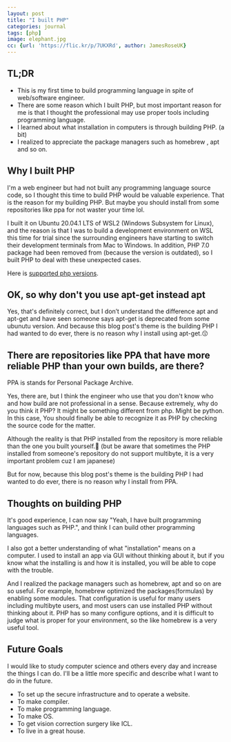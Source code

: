 ```yaml
---
layout: post
title: "I built PHP"
categories: journal
tags: [php]
image: elephant.jpg
cc: {url: 'https://flic.kr/p/7UKXRd', author: JamesRoseUK}
---
```


## TL;DR

- This is my first time to build programming language in spite of web/software engineer.
- There are some reason which I built PHP, but most important reason for me is that I thought the professional may use proper tools including programming language.
- I learned about what installation in computers is through building PHP. (a bit)
- I realized to appreciate the package managers such as homebrew , apt and so on.

## Why I built PHP

I'm a web engineer but had not built any programming language source code, so I thought this time to build PHP would be valuable experience. That is the reason for my building PHP.
But maybe you should install from some repositories like ppa for not waster your time lol.

I built it on Ubuntu 20.04.1 LTS of WSL2 (Windows Subsystem for Linux), and the reason is that I was to build a development environment on WSL this time for trial since the surrounding engineers have starting to switch their development terminals from Mac to Windows. 
In addition, PHP 7.0 package had been removed from (because the version is outdated), so I built PHP to deal with these unexpected cases.

Here is [supported php versions](https://www.php.net/supported-versions.php).

## OK, so why don't you use apt-get instead apt

Yes, that's definitely correct, but I don’t understand the difference apt and apt-get and have seen someone says apt-get is deprecated from some ubunutu version.
And because this blog post's theme is the building PHP I had wanted to do ever, there is no reason why I install using apt-get.😗

## There are repositories like PPA that have more reliable PHP than your own builds, are there? 

PPA is stands for Personal Package Archive.

Yes, there are, but I think the engineer who use that you don't know who and how build are not professional in a sense.
Because extremely, why do you think it PHP? It might be something different from php. Might be python.
In this case, You should finally be able to recognize it as PHP by checking the source code for the matter.

Although the reality is that PHP installed from the repository is more reliable than the one you built yourself.🥺
(but be aware that sometimes the PHP installed from someone's repository do not support multibyte, it is a very important problem cuz I am japanese)

But for now, because this blog post's theme is the building PHP I had wanted to do ever, there is no reason why I install from PPA.

## Thoughts on building PHP

It's good experience, I can now say "Yeah, I have built programming languages such as PHP.", and think I can build other programming languages.

I also got a better understanding of what "installation" means on a computer.
I used to install an app via GUI without thinking about it, but if you know what the installing is and how it is installed, you will be able to cope with the trouble.

And I realized the package managers such as homebrew, apt and so on are so useful. For example, homebrew optimized the packages(formulas) by enabling some modules. 
That configuration is useful for many users including multibyte users, and most users can use installed PHP without thinking about it.
PHP has so many configure options, and it is difficult to judge what is proper for your environment, so the like homebrew is a very useful tool. 

## Future Goals

I would like to study computer science and others every day and increase the things I can do.
I'll be a little more specific and describe what I want to do in the future.

- To set up the secure infrastructure and to operate a website.
- To make compiler.
- To make programming language.
- To make OS.
- To get vision correction surgery like ICL.
- To live in a great house.
